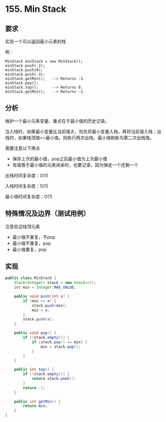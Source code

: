 # 155. Min Stack

## 要求

实现一个可以返回最小元素的栈

例：
```
MinStack minStack = new MinStack();
minStack.push(-2);
minStack.push(0);
minStack.push(-3);
minStack.getMin();   --> Returns -3.
minStack.pop();
minStack.top();      --> Returns 0.
minStack.getMin();   --> Returns -2.
```
## 分析
维护一个最小元素变量，重点在于最小值的历史记录。

当入栈时，如果最小变量比当前值大，则先将最小变量入栈，再将当前值入栈；出栈时，如果栈顶值==最小值，则执行两次出栈，最小值刷新为第二次出栈值。

需要注意以下两点
- 保存上次的最小值，pop之后最小值为上次最小值
- 有值等于最小值的元素进来时，也要记录，因为弹走一个还剩一个

出栈时间复杂度：O(1)

入栈时间复杂度：O(1)

最小值时间复杂度：O(1)

## 特殊情况及边界（测试用例）
注意验证栈顶元素

- 最小值不重复，不pop
- 最小值不重复，pop
- 最小值重复，pop

## 实现

```java
public class MinStack {
    Stack<Integer> stack = new Stack<>();
    int min = Integer.MAX_VALUE;

    public void push(int x) {
        if (min >= x) {
            stack.push(min);
            min = x;
        }
        stack.push(x);
    }

    public void pop() {
        if (!stack.empty()) {
            if (stack.pop() == min) {
                min = stack.pop();
            }
        }
    }

    public int top() {
        if (!stack.empty()) {
            return stack.peek();
        }
        return -1;
    }

    public int getMin() {
        return min;
    }
}
```
